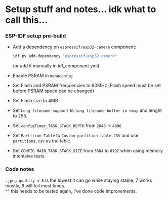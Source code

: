 

# Setup stuff and notes... idk what to call this...

### ESP-IDF setup pre-build

- Add a dependency on `espressif/esp32-camera` component:
  ```bash
  idf.py add-dependency "espressif/esp32-camera"
  ```
  (or add it manually in idf_component.yml)

- Enable PSRAM in `menuconfig` 
- Set Flash and PSRAM frequiencies to 80MHz (Flash speed must be set before PSRAM speed can be changed)
- Set Flash size to 4MB
- Set `Long filename support` to `long filename buffer in heap` and lenght to 255.
- Set `configTimer_TASK_STACK_DEPTH` from `2048` -> `4096`
- Set `Partition Table` to `Custom partition table CSV` and use `partitions.csv` as the table.
- Set `CONFIG_MAIN_TASK_STACK_SIZE` from `3584` to `8192` when using memory intentsive tests.

### Code notes

`.jpeg_quality = 8` Is the lowest it can go while staying stable, 7 works mostly, 6 will fail most times.  
^^ this needs to be tested again, I've done code improvements.